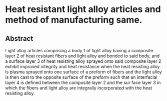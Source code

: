 # Heat resistant light alloy articles and method of manufacturing same.

## Abstract
Light alloy articles comprising a body 1 of light alloy having a composite layer 2 of heat resistant fibers and light alloy and bonded to said body, and a surface layer 3 of heat resisting alloy sprayed onto said composite layer 2 exhibit improved integrity and heat resistance when the heat resisting alloy is plasma sprayed onto one surface of a preform of fibers and the light alloy is then cast to the opposite surface of the preform such that an interfacial layer 4 is defined between the composite layer 2 and the sur face layer 3 in which the fibers and light alloy are integrally incorporated with the heat resisting alloy.